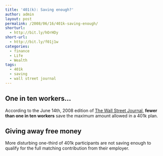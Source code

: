 ```yaml
---
title: '401(k): Saving enough?'
author: admin
layout: post
permalink: /2008/06/16/401k-saving-enough/
shorturl:
  - http://bit.ly/hOrHDy
short-url:
  - http://bit.ly/f01j1w
categories:
  - finance
  - Life
  - Wealth
tags:
  - 401k
  - saving
  - wall street journal
---
```

## One in ten workers&#8230;

According to the June 14th, 2008 edition of [The Wall Street Journal][1], **fewer than one in ten workers** save the maximum amount allowed in a 401k plan.

## Giving away free money

More disturbing one-third of 401k participants are not saving enough to qualify for the full matching contribution from their employer.

 [1]: http://online.wsj.com/public/us